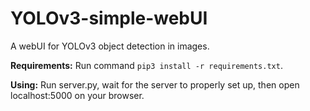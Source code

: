 # YOLOv3-simple-webUI
A webUI for YOLOv3 object detection in images.

__Requirements:__ Run command ```pip3 install -r requirements.txt```.

__Using:__ Run server.py, wait for the server to properly set up, then open localhost:5000 on your browser.
